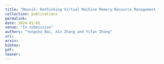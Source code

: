 ```yaml
---
title: "Meunik: Rethinking Virtual Machine Memory Resource Management for Unikernel-based VMs"
collection: publications
permalink: 
date: 2024-01-01
venue: "In submission"
authors: "Yongshu Bai, Xin Zhang and Yifan Zhang"
uri: 
arxiv: 
bibtex: 
pdf: 
teaser:  
---
```

